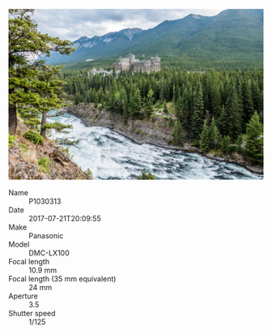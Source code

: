 [![P1030313](/photos/hd/P1030313.jpg)](/photos/full/P1030313.jpg?raw=true)

<dl>
  <dt>Name</dt>
  <dd>P1030313</dd>
  <dt>Date</dt>
  <dd>2017-07-21T20:09:55</dd>
  <dt>Make</dt>
  <dd>Panasonic</dd>
  <dt>Model</dt>
  <dd>DMC-LX100</dd>
  <dt>Focal length</dt>
  <dd>10.9 mm</dd>
  <dt>Focal length (35 mm equivalent)</dt>
  <dd>24 mm</dd>
  <dt>Aperture</dt>
  <dd>3.5</dd>
  <dt>Shutter speed</dt>
  <dd>1/125</dd>
</dl>
